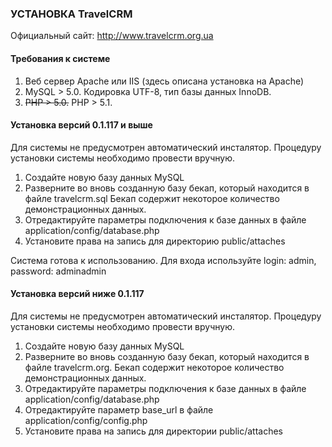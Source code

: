 ### УСТАНОВКА TravelCRM ###

Официальный сайт: http://www.travelcrm.org.ua

#### Требования к системе ####

  1. Веб сервер Apache или IIS (здесь описана установка на Apache)
  1. MySQL > 5.0. Кодировка UTF-8, тип базы данных InnoDB.
  1. ~~PHP > 5.0.~~ PHP > 5.1.

#### Установка версий 0.1.117 и выше ####

Для системы не предусмотрен автоматический инсталятор. Процедуру установки системы необходимо провести вручную.

  1. Создайте новую базу данных MySQL
  1. Разверните во вновь созданную базу бекап, который находится в файле travelcrm.sql Бекап содержит некоторое количество демонстрационных данных.
  1. Отредактируйте параметры подключения к базе данных в файле application/config/database.php
  1. Установите права на запись для директорию public/attaches

Система готова к использованию. Для входа используйте login: admin, password: adminadmin

#### Установка версий ниже 0.1.117 ####

Для системы не предусмотрен автоматический инсталятор. Процедуру установки системы необходимо провести вручную.

  1. Создайте новую базу данных MySQL
  1. Разверните во вновь созданную базу бекап, который находится в файле travelcrm.org. Бекап содержит некоторое количество демонстрационных данных.
  1. Отредактируйте параметры подключения к базе данных в файле application/config/database.php
  1. Отредактируйте параметр base\_url в файле application/config/config.php
  1. Установите права на запись для директории public/attaches
